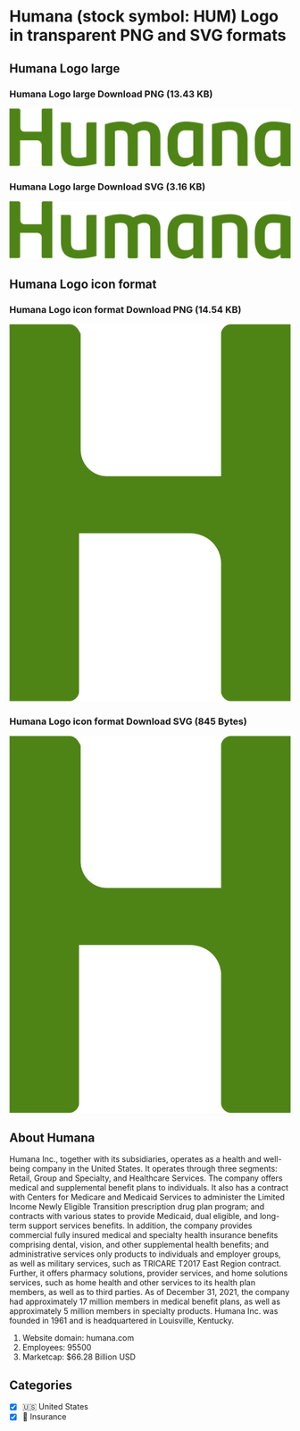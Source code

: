 # Humana (stock symbol: HUM) Logo in transparent PNG and SVG formats

## Humana Logo large

### Humana Logo large Download PNG (13.43 KB)

![Humana Logo large Download PNG (13.43 KB)](/img/orig/HUM_BIG-58a64728.png)

### Humana Logo large Download SVG (3.16 KB)

![Humana Logo large Download SVG (3.16 KB)](/img/orig/HUM_BIG-d3cebb03.svg)

## Humana Logo icon format

### Humana Logo icon format Download PNG (14.54 KB)

![Humana Logo icon format Download PNG (14.54 KB)](/img/orig/HUM-db1a00aa.png)

### Humana Logo icon format Download SVG (845 Bytes)

![Humana Logo icon format Download SVG (845 Bytes)](/img/orig/HUM-3542fe94.svg)

## About Humana

Humana Inc., together with its subsidiaries, operates as a health and well-being company in the United States. It operates through three segments: Retail, Group and Specialty, and Healthcare Services. The company offers medical and supplemental benefit plans to individuals. It also has a contract with Centers for Medicare and Medicaid Services to administer the Limited Income Newly Eligible Transition prescription drug plan program; and contracts with various states to provide Medicaid, dual eligible, and long-term support services benefits. In addition, the company provides commercial fully insured medical and specialty health insurance benefits comprising dental, vision, and other supplemental health benefits; and administrative services only products to individuals and employer groups, as well as military services, such as TRICARE T2017 East Region contract. Further, it offers pharmacy solutions, provider services, and home solutions services, such as home health and other services to its health plan members, as well as to third parties. As of December 31, 2021, the company had approximately 17 million members in medical benefit plans, as well as approximately 5 million members in specialty products. Humana Inc. was founded in 1961 and is headquartered in Louisville, Kentucky.

1. Website domain: humana.com
2. Employees: 95500
3. Marketcap: $66.28 Billion USD


## Categories
- [x] 🇺🇸 United States
- [x] 🏦 Insurance
